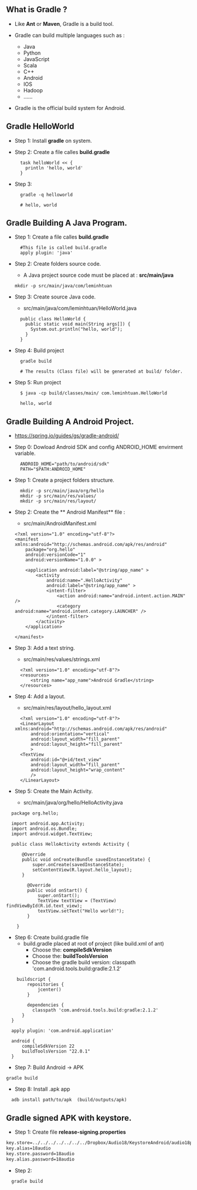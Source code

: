 ## What is **Gradle** ?

- Like **Ant** or **Maven**, Gradle is a build tool.
- Gradle can build multiple languages such as :
  - Java
  - Python
  - JavaScript
  - Scala
  - C++
  - Android
  - IOS
  - Hadoop
  - ......

- Gradle is the official build system for Android.

## Gradle HelloWorld

- Step 1: Install **gradle** on system.

- Step 2: Create  a file calles **build.gradle**
  ```
    task helloWorld << { 
      println 'hello, world'
    }
  ```
- Step 3:
  ```
    gradle -q helloworld
    
    # hello, world
  ```
  
## Gradle Building A Java Program.

- Step 1: Create  a file calles **build.gradle**
  ```
    #This file is called build.gradle
    apply plugin: 'java'
  ```
  
- Step 2: Create folders source code.
  - A Java project source code must be placed at : **src/main/java**

  ```
  mkdir -p src/main/java/com/leminhtuan
  ```

- Step 3: Create source Java code.

  - src/main/java/com/leminhtuan/HelloWorld.java

  ```
    public class HelloWorld {
      public static void main(String args[]) {
        System.out.println("hello, world"); 
      }
    }
  ```
  
- Step 4: Build project

  ```
    gradle build
    
    # The results (Class file) will be generated at build/ folder.
  ```
  
- Step 5: Run project
  ```
    $ java -cp build/classes/main/ com.leminhtuan.HelloWorld
    
    hello, world
  ```
  
## Gradle Building A Android Project.
  - https://spring.io/guides/gs/gradle-android/

  - Step 0: Dowload Android SDK and config ANDROID_HOME envirment variable.
    ```
      ANDROID_HOME="path/to/android/sdk"
      PATH="$PATH:ANDROID_HOME"
    ```
  
  - Step 1: Create a project folders structure.
    
    ```
      mkdir -p src/main/java/org/hello
      mkdir -p src/main/res/values/
      mkdir -p src/main/res/layout/
    ```
    
  - Step 2: Create the ** Android Manifest** file : 
    - src/main/AndroidManifest.xml

    ```
    <?xml version="1.0" encoding="utf-8"?>
    <manifest xmlns:android="http://schemas.android.com/apk/res/android"
        package="org.hello"
        android:versionCode="1"
        android:versionName="1.0.0" >
    
        <application android:label="@string/app_name" >
            <activity
                android:name=".HelloActivity"
                android:label="@string/app_name" >
                <intent-filter>
                    <action android:name="android.intent.action.MAIN" />
                    <category android:name="android.intent.category.LAUNCHER" />
                </intent-filter>
            </activity>
        </application>
    
    </manifest>
    ```
    
  - Step 3: Add a text string.
    - src/main/res/values/strings.xml
    
    ```
      <?xml version="1.0" encoding="utf-8"?>
      <resources>
          <string name="app_name">Android Gradle</string>
      </resources>
    ```

  - Step 4: Add a layout.
    - src/main/res/layout/hello_layout.xml

    ```
      <?xml version="1.0" encoding="utf-8"?>
      <LinearLayout xmlns:android="http://schemas.android.com/apk/res/android"
          android:orientation="vertical"
          android:layout_width="fill_parent"
          android:layout_height="fill_parent"
          >
      <TextView
          android:id="@+id/text_view"
          android:layout_width="fill_parent"
          android:layout_height="wrap_content"
          />
      </LinearLayout>
    ```
  - Step 5: Create the Main Activity.
    - src/main/java/org/hello/HelloActivity.java

```
  package org.hello;

  import android.app.Activity;
  import android.os.Bundle;
  import android.widget.TextView;

  public class HelloActivity extends Activity {

      @Override
      public void onCreate(Bundle savedInstanceState) {
          super.onCreate(savedInstanceState);
          setContentView(R.layout.hello_layout);
      }

        @Override
        public void onStart() {
            super.onStart();
            TextView textView = (TextView) findViewById(R.id.text_view);
            textView.setText("Hello world!");
        }

    }
  ```
  
- Step 6: Create build.gradle file
    - build.gradle placed at root of project (like build.xml of ant)
      - Choose the:  **compileSdkVersion**
      - Choose the:  **buildToolsVersion**
      - Choose the gradle build version: classpath 'com.android.tools.build:gradle:2.1.2'

```
    buildscript {
        repositories {
            jcenter()
        }

        dependencies {
          classpath 'com.android.tools.build:gradle:2.1.2'
      }
  }

  apply plugin: 'com.android.application'

  android {
      compileSdkVersion 22
      buildToolsVersion "22.0.1"
  }
```   
  
 - Step 7: Build Android -> APK
 
```
gradle build
```
  
  - Step 8: Install .apk app
  
```
  adb install path/to/apk  (build/outputs/apk)
```

## Gradle signed APK with keystore.

 - Step 1: Create file **release-signing.properties**
 
```xml
key.store=../../../../../../../Dropbox/Audio18/KeystoreAndroid/audio18pro.keystore
key.alias=18audio
key.store.password=18audio
key.alias.password=18audio
```
   
- Step 2:

```
  gradle build
```

